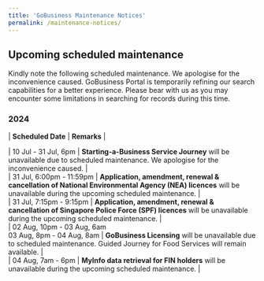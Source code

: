 ```yaml
---
title: 'GoBusiness Maintenance Notices'
permalink: /maintenance-notices/
---
```


## Upcoming scheduled maintenance

Kindly note the following scheduled maintenance. We apologise for the inconvenience caused. 
GoBusiness Portal is temporarily refining our search capabilities for a better experience. Please bear with us as you may encounter some limitations in searching for records during this time.

### 2024 

| **Scheduled Date** | **Remarks** |  

    
| 10 Jul - 31 Jul, 6pm | **Starting-a-Business Service Journey** will be unavailable due to scheduled maintenance. We apologise for the inconvenience caused. |   
| 31 Jul, 6:00pm - 11:59pm | **Application, amendment, renewal & cancellation of National Environmental Agency (NEA) licences** will be unavailable during the upcoming scheduled maintenance. |       
| 31 Jul, 7:15pm - 9:15pm | **Application, amendment, renewal & cancellation of Singapore Police Force (SPF) licences** will be unavailable during the upcoming scheduled maintenance. |      
| 02 Aug, 10pm - 03 Aug, 6am<br>03 Aug, 8pm - 04 Aug, 8am | **GoBusiness Licensing** will be unavailable due to scheduled maintenance. Guided Journey for Food Services will remain available. |       
| 04 Aug, 7am - 6pm | **MyInfo data retrieval for FIN holders** will be unavailable during the upcoming scheduled maintenance. |      





<script src="/jquery/jquery.min.js"></script> <script src="/jquery/resize-tables.js"></script>
